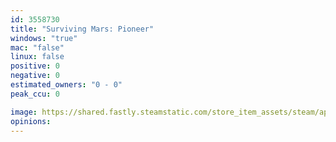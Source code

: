 ```yaml
---
id: 3558730
title: "Surviving Mars: Pioneer"
windows: "true"
mac: "false"
linux: false
positive: 0
negative: 0
estimated_owners: "0 - 0"
peak_ccu: 0

image: https://shared.fastly.steamstatic.com/store_item_assets/steam/apps/3558730/98010d511a53306e48c0542245d7ca9cef350170/header.jpg?t=1746824780
opinions:
---
```

